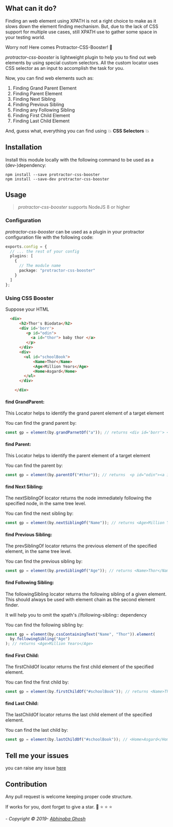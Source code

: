 ## What can it do?

Finding an web element using XPATH is not a right choice to make as it slows down the element finding mechanism. But, due to the lack of CSS support for multiple use cases, still XPATH use to gather some space in your testing world.

Worry not! Here comes Protractor-CSS-Booster! :hatching_chick:

_protractor-css-booster_ is lightweight plugin to help you to find out web elements by using special custom selectors. All the custom locator uses CSS selector as an input to accomplish the task for you.

Now, you can find web elements such as:

1. Finding Grand Parent Element
2. Finding Parent Element
3. Finding Next Sibling
4. Finding Previous Sibling
5. Finding any Following Sibling
6. Finding First Child Element
7. Finding Last Child Element

And, guess what, everything you can find using :collision: **CSS Selectors** :collision:

## Installation

Install this module locally with the following command to be used as a (dev-)dependency:

```shell
npm install --save protractor-css-booster
npm install --save-dev protractor-css-booster
```

## Usage

> _protractor-css-booster_ supports NodeJS 8 or higher

### Configuration

_protractor-css-booster_ can be used as a plugin in your protractor configuration file with the following code:

```typescript
exports.config = {
  // ... the rest of your config
  plugins: [
    {
      // The module name
      package: "protractor-css-booster"
    }
  ]
};
```

### Using CSS Booster

Suppose your HTML

```HTML
  <div>
      <h2>Thor's Biodata</h2>
      <div id='borr'>
         <p id="odin">
           <a id="thor"> baby thor </a>
         </p>
      </div>
      <div>
        <ul id="schoolBook">
            <Name>Thor</Name>
            <Age>Million Years</Age>
            <Home>Asgard</Home>
        </ul>
      </div>

    </div>
```

#### find GrandParent:

This Locator helps to identify the grand parent element of a target element

You can find the grand parent by:

```ts
const gp = element(by.grandParnetOf("a")); // returns <div id='borr'> <p id="odin"> <a id="thor"> baby thor </a></p></div>
```

#### find Parent:

This Locator helps to identify the parent element of a target element

You can find the parent by:

```ts
const gp = element(by.parentOf("#thor")); // returns  <p id="odin"><a id="thor"> baby thor </a> </p>
```

#### find Next Sibling:

The nextSiblingOf locator returns the node immediately following the specified node, in the same tree level.

You can find the next sibling by:

```ts
const gp = element(by.nextSiblingOf("Name")); // returns <Age>Million Years</Age>
```

#### find Previous Sibling:

The prevSiblingOf locator returns the previous element of the specified element, in the same tree level.

You can find the previous sibling by:

```ts
const gp = element(by.prevSiblingOf("Age")); // returns <Name>Thor</Name>
```

#### find Following Sibling:

The followingSibling locator returns the following sibling of a given element. This should always be used with element chain as the second element finder.

It will help you to omit the xpath's //following-sibling:: dependency

You can find the following sibling by:

```ts
const gp = element(by.cssContainingText("Name", "Thor")).element(
  by.followingSibling("Age")
); // returns <Age>Million Years</Age>
```

#### find First Child:

The firstChildOf locator returns the first child element of the specified element.

You can find the first child by:

```ts
const gp = element(by.firstChildOf("#schoolBook")); // returns <Name>Thor</Name>
```

#### find Last Child:

The lastChildOf locator returns the last child element of the specified element.

You can find the last child by:

```ts
const gp = element(by.lastChildOf("#schoolBook")); // <Home>Asgard</Home>
```

## Tell me your issues

you can raise any issue [here](https://github.com/abhinaba1080/protractor-css-booster/issues)

## Contribution

Any pull request is welcome keeping proper code structure.

If works for you, dont forget to give a star. :star2: :star: :star: :star:

_- Copyright &copy; 2019- [Abhinaba Ghosh](https://www.linkedin.com/in/abhinaba-ghosh-9a2ab8a0/)_
